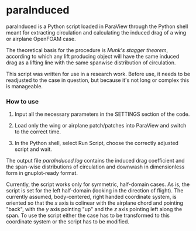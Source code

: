 # paraInduced
paraInduced is a Python script loaded in ParaView through the Python shell meant for extracting circulation and calculating the induced drag of a wing or airplane OpenFOAM case. 

The theoretical basis for the procedure is *Munk's stagger theorem*, according to which any lift producing object will have the same induced drag as a lifting line with the same spanwise distribution of circulation.

This script was written for use in a research work. Before use, it needs to be readjusted to the case in question, but because it's not long or complex this is manageable. 

### How to use

1. Input all the necessary parameters in the SETTINGS section of the code.

2. Load only the wing or airplane patch/patches into ParaView and switch to the correct time.

3. In the Python shell, select Run Script, choose the correctly adjusted script and wait.

The output file *paraInduced.log* contains the induced drag coefficient and the span-wise distributions of circulation and downwash in dimensionless form in gnuplot-ready format.

Currently, the script works only for symmetric, half-domain cases. As is, the script is set for the left half-domain (looking in the direction of flight). The currently assumed, body-centered, right handed coordinate system, is oriented so that the *x* axis is colinear with the airplane chord and pointing "back", with the *y* axis pointing "up" and the *z* axis pointing left along the span. To use the script either the case has to be transformed to this coordinate system or the script has to be modified. 






